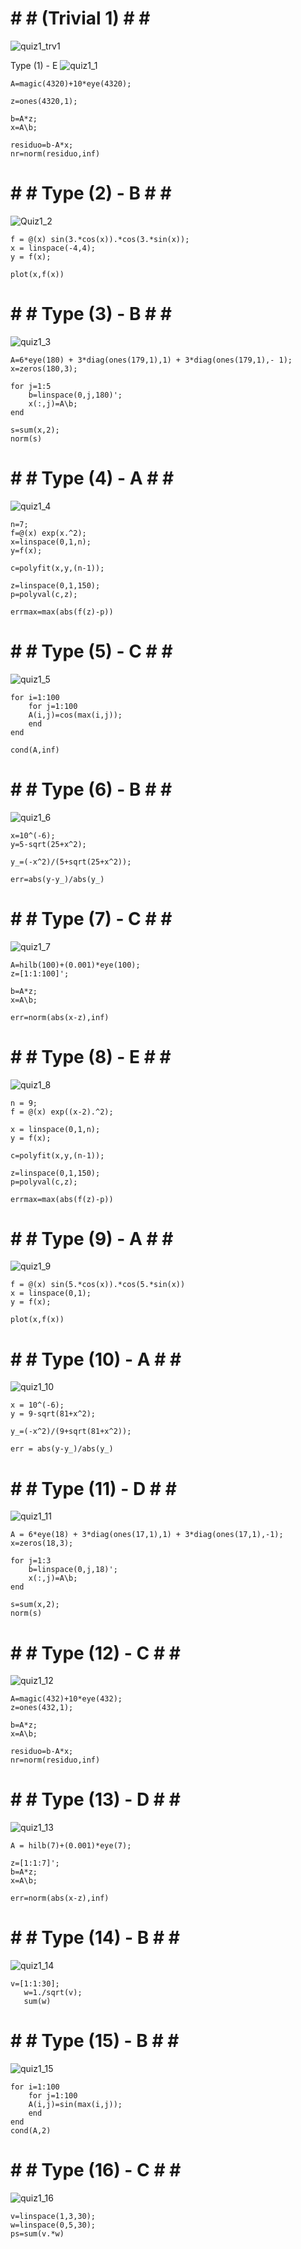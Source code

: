 # # # (Trivial 1) # # #

![quiz1_trv1](https://github.com/space-hippie0/matlab/assets/118982314/f56ced90-2c68-4cb6-bef5-6ada2423dfc1)

Type (1) - E
![quiz1_1](https://github.com/space-hippie0/matlab/assets/118982314/c3f07ff1-66df-432b-9c0a-8e66561c5457)

```
A=magic(4320)+10*eye(4320);
```
```
z=ones(4320,1);
```
```
b=A*z;
x=A\b;
```
```
residuo=b-A*x;
nr=norm(residuo,inf)
```


 # # # Type (2) - B # # # 
![Quiz1_2](https://github.com/space-hippie0/matlab/assets/118982314/ee8c145b-1cf8-4a0f-ab7a-bf317387d583)
```
f = @(x) sin(3.*cos(x)).*cos(3.*sin(x));
x = linspace(-4,4);
y = f(x);
```
```
plot(x,f(x))
```

 # # # Type (3) - B # # # 
![quiz1_3](https://github.com/space-hippie0/matlab/assets/118982314/209cfc74-726f-43cb-9b1d-2b4c91bd4d9f)
```
A=6*eye(180) + 3*diag(ones(179,1),1) + 3*diag(ones(179,1),- 1);
x=zeros(180,3);
```
```
for j=1:5
    b=linspace(0,j,180)';
    x(:,j)=A\b;
end
```
```
s=sum(x,2);
norm(s)
```

 # # # Type (4) - A # # # 
![quiz1_4](https://github.com/space-hippie0/matlab/assets/118982314/0d0a0d6f-68ef-410e-8557-2bdca60c55fa)
```
n=7;
f=@(x) exp(x.^2);
x=linspace(0,1,n);
y=f(x);
```
```
c=polyfit(x,y,(n-1));
```
```
z=linspace(0,1,150);
p=polyval(c,z);
```
```
errmax=max(abs(f(z)-p))
```


 # # # Type (5) - C # # # 
![quiz1_5](https://github.com/space-hippie0/matlab/assets/118982314/5882b689-5e72-4112-a3bf-ecfbf2f99b0a)
```
for i=1:100
    for j=1:100
    A(i,j)=cos(max(i,j));
    end 
end
```
```
cond(A,inf)
```


 # # # Type (6) - B # # # 
![quiz1_6](https://github.com/space-hippie0/matlab/assets/118982314/2f14b586-e8c6-4528-bf65-a97627a12e06)
```
x=10^(-6);
y=5-sqrt(25+x^2);
```
```
y_=(-x^2)/(5+sqrt(25+x^2));
```
```
err=abs(y-y_)/abs(y_)
```


 # # # Type (7) - C # # # 
![quiz1_7](https://github.com/space-hippie0/matlab/assets/118982314/dfde9fcc-6774-434e-8707-71a34d4a25b3)
```
A=hilb(100)+(0.001)*eye(100);
z=[1:1:100]';
```
```
b=A*z;
x=A\b;
```
```
err=norm(abs(x-z),inf)
```

 # # # Type (8) - E # # # 
![quiz1_8](https://github.com/space-hippie0/matlab/assets/118982314/351812ed-8f9f-4513-b51b-1f834f8a1e83)
```
n = 9;
f = @(x) exp((x-2).^2);
```
```
x = linspace(0,1,n);
y = f(x);
```
```
c=polyfit(x,y,(n-1));
```
```
z=linspace(0,1,150);
p=polyval(c,z);
```
```
errmax=max(abs(f(z)-p))
```

 # # # Type (9) - A # # # 
![quiz1_9](https://github.com/space-hippie0/matlab/assets/118982314/1d346bc9-6063-4574-adeb-b1a45e9fa157)
```
f = @(x) sin(5.*cos(x)).*cos(5.*sin(x))
x = linspace(0,1);
y = f(x);
```
```
plot(x,f(x))
```


 # # # Type (10) - A # # # 
![quiz1_10](https://github.com/space-hippie0/matlab/assets/118982314/cc4a3e2d-14bd-41db-8688-c9f7529e219f)
```
x = 10^(-6);
y = 9-sqrt(81+x^2);
```
```
y_=(-x^2)/(9+sqrt(81+x^2));
```
```
err = abs(y-y_)/abs(y_)
```


 # # # Type (11) - D # # # 
![quiz1_11](https://github.com/space-hippie0/matlab/assets/118982314/c9184d43-cf22-4abd-bca1-69a0cf6897a4)
```
A = 6*eye(18) + 3*diag(ones(17,1),1) + 3*diag(ones(17,1),-1);
x=zeros(18,3);
```
```
for j=1:3
    b=linspace(0,j,18)';
    x(:,j)=A\b;
end
```
```
s=sum(x,2);
norm(s)
```
 # # # Type (12) - C # # # 
![quiz1_12](https://github.com/space-hippie0/matlab/assets/118982314/3887cfca-3255-4b88-a8d2-8f88e8367952)
```
A=magic(432)+10*eye(432);
z=ones(432,1);
```
```
b=A*z;
x=A\b;
```
```
residuo=b-A*x;
nr=norm(residuo,inf)
```

 # # # Type (13) - D # # # 
![quiz1_13](https://github.com/space-hippie0/matlab/assets/118982314/908a0327-6bb2-4603-82e0-b5b16a496e2e)
```
A = hilb(7)+(0.001)*eye(7);
```
```
z=[1:1:7]';
b=A*z;
x=A\b;
```
```
err=norm(abs(x-z),inf)
```
 # # # Type (14) - B # # # 
![quiz1_14](https://github.com/space-hippie0/matlab/assets/118982314/03cdd933-238d-4f4a-905a-3fdd6f9605bc)
```
v=[1:1:30];
   w=1./sqrt(v);
   sum(w)
```

 # # # Type (15) - B # # # 
![quiz1_15](https://github.com/space-hippie0/matlab/assets/118982314/d606736f-8d9c-4cab-ba9f-21ece8c8422a)
```
for i=1:100
    for j=1:100
    A(i,j)=sin(max(i,j));
    end 
end
cond(A,2)
```

 # # # Type (16) - C # # # 
![quiz1_16](https://github.com/space-hippie0/matlab/assets/118982314/f68326cc-60d2-4614-b723-9376df3e99d7)
```
v=linspace(1,3,30);
w=linspace(0,5,30);
ps=sum(v.*w)
```
